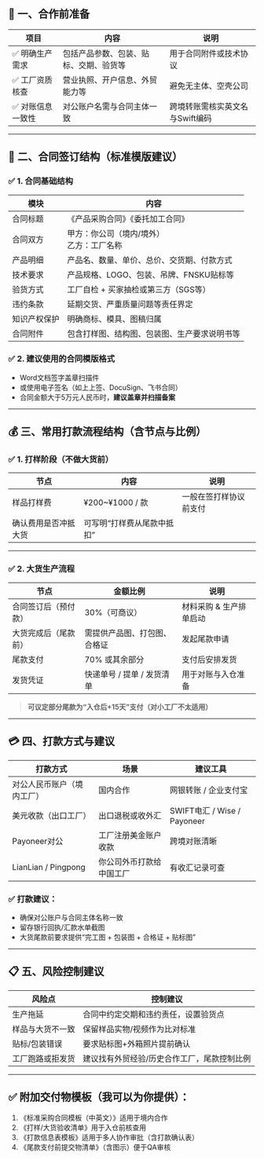## 🧾 一、合作前准备

| 项目        | 内容                  | 说明                 |
| --------- | ------------------- | ------------------ |
| ✅ 明确生产需求  | 包括产品参数、包装、贴标、交期、验货等 | 用于合同附件或技术协议        |
| ✅ 工厂资质核查  | 营业执照、开户信息、外贸能力等     | 避免无主体、空壳公司         |
| ✅ 对账信息一致性 | 对公账户名需与合同主体一致       | 跨境转账需核实英文名与Swift编码 |

---

## 📄 二、合同签订结构（标准模版建议）

### ✅ 1. 合同基础结构

| 模块     | 内容                       |
| ------ | ------------------------ |
| 合同标题   | 《产品采购合同》《委托加工合同》         |
| 合同双方   | 甲方：你公司（境内/境外）<br>乙方：工厂名称 |
| 产品明细   | 产品名、数量、单价、总价、交货期、付款方式    |
| 技术要求   | 产品规格、LOGO、包装、吊牌、FNSKU贴标等 |
| 验货方式   | 工厂自检 + 买家抽检或第三方（SGS等）    |
| 违约条款   | 延期交货、严重质量问题等责任界定         |
| 知识产权保护 | 明确商标、模具、图稿归属             |
| 合同附件   | 包含打样图、结构图、包装图、生产要求说明书等   |

### ✅ 2. 建议使用的合同模版格式

* Word文档签字盖章扫描件
* 或使用电子签名（如上上签、DocuSign、飞书合同）
* 合同金额大于5万元人民币时，**建议盖章并扫描备案**

---

## 💰 三、常用打款流程结构（含节点与比例）

### ✅ 1. 打样阶段（不做大货前）

| 节点         | 内容              | 说明          |
| ---------- | --------------- | ----------- |
| 样品打样费      | ¥200\~¥1000 / 款 | 一般在签打样协议前支付 |
| 确认费用是否冲抵大货 | 可写明“打样费从尾款中抵扣”  |             |

---

### ✅ 2. 大货生产流程

| 节点         | 金额比例             | 说明            |
| ---------- | ---------------- | ------------- |
| 合同签订后（预付款） | 30%（可商议）         | 材料采购 & 生产排单启动 |
| 大货完成后（尾款前） | 需提供产品图、打包图、合格证   | 发起尾款申请        |
| 尾款支付       | 70% 或其余部分        | 支付后安排发货       |
| 发货凭证       | 快递单号 / 提单 / 发货清单 | 用于对账与入仓准备     |

> **可议定部分尾款为“入仓后+15天”支付（对小工厂不太适用）**

---

## 💳 四、打款方式与建议

| 打款方式                | 场景           | 建议工具                      |
| ------------------- | ------------ | ------------------------- |
| 对公人民币账户（境内工厂）       | 国内合作         | 网银转账 / 企业支付宝              |
| 美元收款（出口工厂）          | 出口退税或收外汇     | SWIFT电汇 / Wise / Payoneer |
| Payoneer对公          | 工厂注册美金账户收款   | 跨境对账清晰                    |
| LianLian / Pingpong | 你公司外币打款给中国工厂 | 有收汇记录可查                   |

### ✅ 打款建议：

* 确保对公账户与合同主体名称一致
* 留存银行回执/汇款水单截图
* 大货尾款前要求提供“完工图 + 包装图 + 合格证 + 贴标图”

---

## 📋 五、风险控制建议

| 风险点      | 控制建议                   |
| -------- | ---------------------- |
| 生产拖延     | 合同中约定交期和违约责任，设置验货点     |
| 样品与大货不一致 | 保留样品实物/视频作为比对标准        |
| 贴标/包装错误  | 要求贴标图+外箱照片提前确认         |
| 工厂跑路或拒发货 | 建议找有外贸经验/历史合作工厂，尾款控制比例 |

---

## ✅ 附加交付物模板（我可以为你提供）：

1. 《标准采购合同模板（中英文）》适用于境内合作
2. 《打样/大货验收清单》用于入仓前核查用
3. 《打款信息表模板》适用于多人协作审批（含打款确认表）
4. 《尾款支付前提交物清单》（含图示）便于QA审核

